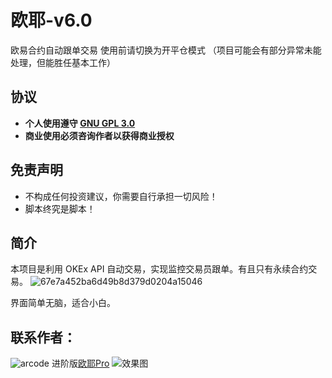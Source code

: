 # 欧耶-v6.0
欧易合约自动跟单交易
使用前请切换为开平仓模式
（项目可能会有部分异常未能处理，但能胜任基本工作）
## 协议
- **个人使用遵守 [GNU GPL 3.0](./LICENSE)**
- **商业使用必须咨询作者以获得商业授权**

## 免责声明
- 不构成任何投资建议，你需要自行承担一切风险！
- 脚本终究是脚本！

## 简介
本项目是利用 OKEx API 自动交易，实现监控交易员跟单。有且只有永续合约交易。
![67e7a452ba6d49b8d379d0204a15046](https://github.com/SIWEI0/OUYEv6.0/assets/86072267/bb16331b-51a3-42c0-8183-dd5b9b68edf7)

界面简单无脑，适合小白。

## 联系作者：
![arcode](https://github.com/SIWEI0/OUYEv6.0/assets/86072267/81c4056f-49c6-4e90-a95f-b29d1e357e62)
进阶版[欧耶Pro](https://www.kuaifaka.net/purchasing?link=uMcvf4)
![效果图](https://github.com/SIWEI0/OUYEv6.0/assets/86072267/abf08e75-e664-4358-b663-5d072f41e1a1)

